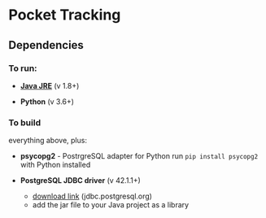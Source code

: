 # Pocket Tracking #

## Dependencies ##

### To run: ###
- [**Java JRE**](http://www.oracle.com/technetwork/java/javase/downloads/jre8-downloads-2133155.html) (v 1.8+)

- **Python** (v  3.6+)

### To build ###
everything above, plus:

- **psycopg2** - PostrgreSQL adapter for Python
	run `pip install psycopg2` with Python installed

- **PostgreSQL JDBC driver** (v 42.1.1+)
	- [download link](https://jdbc.postgresql.org/download.html) (jdbc.postgresql.org)  
	- add the jar file to your Java project as a library
